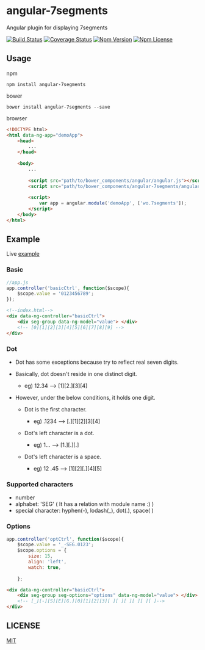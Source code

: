 # angular-7segments
Angular plugin for displaying 7segments

[![Build Status](https://travis-ci.org/Wooooo/angular-7segments.svg?branch=master)](https://travis-ci.org/Wooooo/angular-7segments)
[![Coverage Status](https://coveralls.io/repos/Wooooo/angular-7segments/badge.svg?branch=master&service=github)](https://coveralls.io/github/Wooooo/angular-7segments?branch=master)
[![Npm Version](https://img.shields.io/npm/v/angular-7segments.svg)](https://npmjs.org/wooooo/angular-7segments)
[![Npm License](https://img.shields.io/npm/l/angular-7segments.svg)](https://npmjs.org/wooooo/angular-7segments)

<a name="usage"></a>
## Usage
npm
```
npm install angular-7segments
```

bower
```
bower install angular-7segments --save
```

browser
```html
<!DOCTYPE html>
<html data-ng-app="demoApp">
    <head>
        ...
    </head>
    
    <body>
        ...
        
        <script src="path/to/bower_components/angular/angular.js"></script>
        <script src="path/to/bower_components/angular-7segments/angular-7segments.js"></script>
        
        <script>
            var app = angular.module('demoApp', ['wo.7segments']);
        </script>
    </body>
</html>
```


<a name="example"></a>
## Example
Live [example](http://wooooo.github.io/angular-7segments)

### Basic
```javascript
//app.js
app.controller('basicCtrl', function($scope){
    $scope.value = '0123456789';
});
```

```html
<!--index.html-->
<div data-ng-controller="basicCtrl">
    <div seg-group data-ng-model="value"> </div> 
    <!-- [0][1][2][3][4][5][6][7][8][9] -->
</div>
```

### Dot
- Dot has some exceptions because try to reflect real seven digits.
- Basically, dot doesn't reside in one distinct digit.
    - eg) 12.34 --> [1][2.][3][4]

- However, under the below conditions, it holds one digit.
    - Dot is the first character.
        - eg) .1234 --> [.][1][2][3][4]
    
    - Dot's left character is a dot.
        - eg) 1... --> [1.][.][.]
    
    - Dot's left character is a space.
        - eg) 12 .45 --> [1][2][.][4][5]


### Supported characters
- number
- alphabet: 'SEG' ( It has a relation with module name :) )
- special character: hyphen(-), lodash(_), dot(.), space( )


### Options
```javascript
app.controller('optCtrl', function($scope){
    $scope.value = '_-SEG.0123';
    $scope.options = {
        size: 15,
        align: 'left',
        watch: true,
        
    };
```

```html
<div data-ng-controller="basicCtrl">
    <div seg-group seg-options="options" data-ng-model="value"> </div> 
    <!-- [_][-][S][E][G.][0][1][2][3][ ][ ][ ][ ][ ][ ]-->
</div>
```


<a name="license"> </a>
## LICENSE
[MIT](LICENSE)